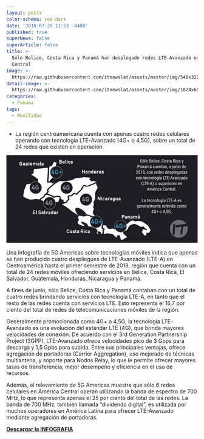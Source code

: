 ```yaml
---
layout: posts
color-schema: red-dark
date: '2018-07-29 11:53 -0400'
published: true
superNews: false
superArticle: false
title: >-
  Sólo Belice, Costa Rica y Panamá han desplegado redes LTE-Avanzado en América
  Central 
image: >-
  https://raw.githubusercontent.com/itnewslat/assets/master/img/540x320/Antenas-Celular-p.jpg
detail-image: >-
  https://raw.githubusercontent.com/itnewslat/assets/master/img/1024x680/Antenas-Celular-g.jpg
categories:
  - Panama
tags:
  - Movilidad
---
```

- La región centroamericana cuenta con apenas cuatro redes celulares operando con tecnología LTE-Avanzado (4G+ o 4,5G), sobre un total de 24 redes que existen en operación. 

![](https://raw.githubusercontent.com/itnewslat/assets/master/img/300x300/LTE-4G-Centroamerica.jpg)

Una infografía de 5G Americas sobre tecnologías móviles indica que apenas se han producido cuatro despliegues de LTE-Avanzado (LTE-A) en Centroamérica hasta el primer semestre de 2018, región que cuenta con un total de 24 redes móviles ofreciendo servicios en Belice, Costa Rica, El Salvador, Guatemala, Honduras, Nicaragua y Panamá.

A fines de junio, sólo Belice, Costa Rica y Panamá contaban con un total de cuatro redes brindando servicios con tecnología LTE-A, en tanto que el resto de las redes cuenta con servicios LTE. Esto representa el 16,7 por ciento del total de redes de telecomunicaciones móviles de la región.

Generalmente promocionada como 4G+ o 4,5G, la tecnología LTE-Avanzado es una evolución del estándar LTE (4G), que brinda mayores velocidades de conexión. De acuerdo con el 3rd Generation Partnership Project (3GPP), LTE-Avanzado ofrece velocidades pico de 3 Gbps para descarga y 1,5 Gpbs para subida. Entre sus principales ventajas, ofrece agregación de portadoras (Carrier Aggregation), uso mejorado de técnicas multiantena, y soporte para Nodos Relay, lo que le permite ofrecer mayores tasas de transferencia, mejor desempeño y eficiencia en el uso de recursos.

Además, el relevamiento de 5G Americas muestra que sólo 6 redes celulares en América Central operan utilizando la banda de espectro de 700 MHz, lo que representa apenas el 25 por ciento del total de las redes. La banda de 700 MHz, también llamada “dividendo digital”, es utilizada por muchos operadores en América Latina para ofrecer LTE-Avanzado mediante agregación de portadoras. 

**[Descargar la INFOGRAFIA](https://gallery.mailchimp.com/9da76cc577fd2f2315e16d8db/images/317713af-9faa-4de7-9fba-53c2a3b5f997.png)**

